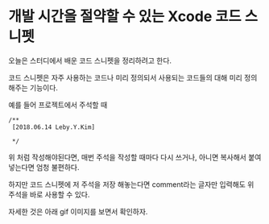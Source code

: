 # 개발 시간을 절약할 수 있는 Xcode 코드 스니펫

오늘은 스터디에서 배운 코드 스니펫을 정리하려고 한다.

코드 스니펫은 자주 사용하는 코드나 미리 정의되서 사용되는 코드들의 대해 미리 정의해주는 기능이다.

예를 들어 프로젝트에서 주석할 때

~~~~06.
/**
 [2018.06.14 Leby.Y.Kim]
 
 */
~~~~

위 처럼 작성해야된다면,  매번 주석을 작성할 때마다 다시 쓰거나, 아니면 복사해서 붙여넣는다면 엄청 불편하다.

하지만 코드 스니펫에 저 주석을 저장 해놓는다면 comment라는 글자만 입력해도 위 주석을 바로 사용할 수 있다.

자세한 것은 아래 gif 이미지를 보면서 확인하자.

